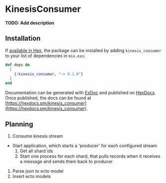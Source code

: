 # KinesisConsumer

**TODO: Add description**

## Installation

If [available in Hex](https://hex.pm/docs/publish), the package can be installed
by adding `kinesis_consumer` to your list of dependencies in `mix.exs`:

```elixir
def deps do
  [
    {:kinesis_consumer, "~> 0.1.0"}
  ]
end
```

Documentation can be generated with [ExDoc](https://github.com/elixir-lang/ex_doc)
and published on [HexDocs](https://hexdocs.pm). Once published, the docs can
be found at [https://hexdocs.pm/kinesis_consumer](https://hexdocs.pm/kinesis_consumer).


## Planning

1. Consume kinesis stream
  - Start application, which starts a 'producer' for each configured stream
    1. Get all shard ids
    1. Start one process for each shard, that pulls records when it receives a message and sends them back to producer
1. Parse json to ecto model
1. Insert ecto models
